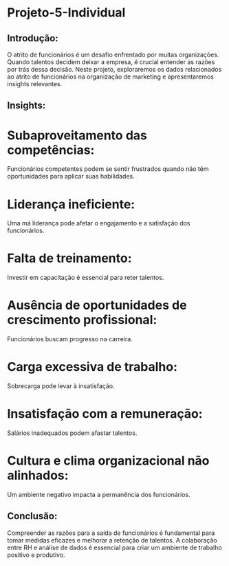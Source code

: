 # Projeto-5-Individual

## Introdução:

O atrito de funcionários é um desafio enfrentado por muitas organizações. Quando talentos decidem deixar a empresa, é crucial entender as razões por trás dessa decisão. Neste projeto, exploraremos os dados relacionados ao atrito de funcionários na organização de marketing e apresentaremos insights relevantes.

## Insights:

# Subaproveitamento das competências:
Funcionários competentes podem se sentir frustrados quando não têm oportunidades para aplicar suas habilidades.

# Liderança ineficiente:
Uma má liderança pode afetar o engajamento e a satisfação dos funcionários.

# Falta de treinamento:
Investir em capacitação é essencial para reter talentos.

# Ausência de oportunidades de crescimento profissional:
Funcionários buscam progresso na carreira.

# Carga excessiva de trabalho:
Sobrecarga pode levar à insatisfação.

# Insatisfação com a remuneração:
Salários inadequados podem afastar talentos.

# Cultura e clima organizacional não alinhados:
Um ambiente negativo impacta a permanência dos funcionários.



## Conclusão:

Compreender as razões para a saída de funcionários é fundamental para tomar medidas eficazes e melhorar a retenção de talentos. A colaboração entre RH e análise de dados é essencial para criar um ambiente de trabalho positivo e produtivo.
